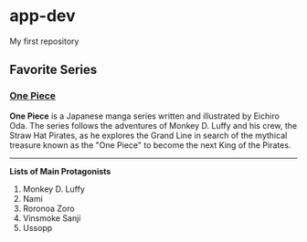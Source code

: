 # app-dev
My first repository

## Favorite Series

### [One Piece](https://en.wikipedia.org/wiki/One_Piece)

**One Piece** is a Japanese manga series written and illustrated by Eichiro Oda. The series follows the adventures of Monkey D. Luffy and his crew, the Straw Hat Pirates, as he explores the Grand Line in search of the mythical treasure known as the "One Piece" to become the next King of the Pirates.

---

**Lists of Main Protagonists**
1. Monkey D. Luffy
2. Nami
3. Roronoa Zoro
4. Vinsmoke Sanji
5. Ussopp
